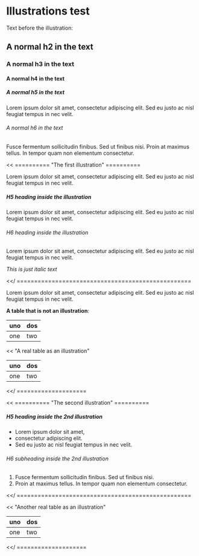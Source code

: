 # Illustrations test

Text before the illustration: 

## A normal h2 in the text

### A normal h3 in the text

#### A normal h4 in the text

##### A normal h5 in the text
 
Lorem ipsum dolor sit amet, consectetur adipiscing elit. 
Sed eu justo ac nisl feugiat tempus in nec velit. 

###### A normal h6 in the text

Fusce fermentum sollicitudin finibus. Sed ut finibus nisi. 
Proin at maximus tellus. In tempor quam non elementum consectetur. 
 
<< ========== "The first illustration" ========== 

Lorem ipsum dolor sit amet, consectetur adipiscing elit. 
Sed eu justo ac nisl feugiat tempus in nec velit. 
    
##### H5 heading inside the illustration

Lorem ipsum dolor sit amet, consectetur adipiscing elit. 
Sed eu justo ac nisl feugiat tempus in nec velit. 

###### H6 heading inside the illustration

Lorem ipsum dolor sit amet, consectetur adipiscing elit. 
Sed eu justo ac nisl feugiat tempus in nec velit. 

*This is just italic text*
 
<</ ==================================================  

Lorem ipsum dolor sit amet, consectetur adipiscing elit. 
Sed eu justo ac nisl feugiat tempus in nec velit. 

**A table that is not an illustration**:

| uno | dos |
| --- | --- |
| one | two |

<< "A real table as an illustration"

| uno | dos |
| --- | --- |
| one | two |

<</ ====================


<< ========== "The second illustration" ========== 

##### H5 heading inside the 2nd illustration

- Lorem ipsum dolor sit amet, 
- consectetur adipiscing elit. 
- Sed eu justo ac nisl feugiat tempus in nec velit. 

###### H6 subheading inside the 2nd illustration

1. Fusce fermentum sollicitudin finibus. Sed ut finibus nisi. 
2. Proin at maximus tellus. In tempor quam non elementum consectetur. 
 
<</ ==================================================


<< "Another real table as an illustration"

| uno | dos |
| --- | --- |
| one | two |

<</ ====================
